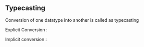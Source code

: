 <h2>Typecasting</h2>
Conversion of one datatype into another is called as typecasting <p>
<p>
  Explicit Conversion : <p>
  Implicit conversion : <p>
</p>
